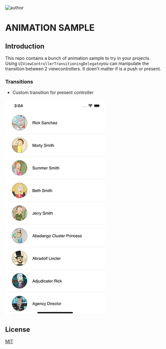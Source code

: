 ![author](https://img.shields.io/badge/author-fernando%20salom-red)

# ANIMATION SAMPLE

## Introduction

This repo contains a bunch of animation sample to try in your projects. Using `UIViewControllerTransitioningDelegate`you can manipulate the transition between 2 viewcontrollers. It doen't matter if is a push or present.

### Transitions
- Custom transition for present controller

![video](README/transition-1.gif)

## License
[MIT](https://choosealicense.com/licenses/mit/)